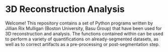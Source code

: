 # 3D Reconstruction Analysis

Welcome! This repository contains a set of Python programs written by Jillian Rix Mulligan (Boston University, Basu Group) that have been used for 3D reconstruction and analysis. The functions contained within can be used to perform a variety of quantifications on already-segmented datasets, as well as to correct artifacts as a pre-processing or post-segmentation step.
